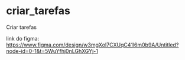 # criar_tarefas

Criar tarefas

link do figma: https://www.figma.com/design/w3mgXoI7CXUqC41l6m0b9A/Untitled?node-id=0-1&t=5WuYfhj0nLGhXGYj-1

